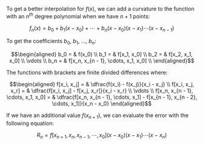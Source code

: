 To get a better interpolation for $f(x)$, we can add a curvature to the function with an $n^{th}$ degree polynomial when we have $n + 1$ points:

$$
f_n(x) = b_0 + b_1(x - x_0) + \cdots + b_n(x - x_0)(x - x_1)\cdots(x - x_{n - 1})
$$

To get the coefficients $b_0$, $b_1$, ..., $b_n$:

$$\begin{aligned}
b_0 = & f(x_0) \\
b_1 = & f[x_1, x_0] \\
b_2 = & f[x_2, x_1, x_0] \\
\vdots \\
b_n = & f[x_n, x_{n - 1}, \cdots, x_1, x_0] \\
\end{aligned}$$

The functions with brackets are finite divided differences where:

$$\begin{aligned}
f[x_i, x_j] = & \dfrac{f(x_i) - f(x_j)}{x_i - x_j} \\
f[x_i, x_j, x_r] = & \dfrac{f[x_i, x_j] - f[x_j, x_r]}{x_i - x_r} \\
\vdots \\
f[x_n, x_{n - 1}, \cdots, x_1, x_0] = & \dfrac{f[x_n, x_{n - 1}, \cdots, x_1] - f[x_{n - 1}, x_{n - 2}, \cdots, x_1]}{x_n - x_0}
\end{aligned}$$

If we have an additional value $f(x_{n + 1})$, we can evaluate the error with the following equation:

$$
R_n = f[x_{n + 1}, x_n, x_{n - 1}, \cdots, x_0](x - x_0)(x - x_1)\cdots(x - x_n)
$$